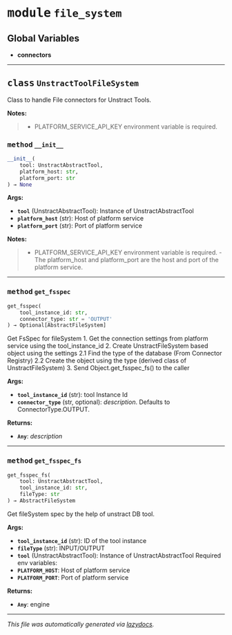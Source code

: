 <!-- markdownlint-disable -->



# <kbd>module</kbd> `file_system`




**Global Variables**
---------------
- **connectors**


---



## <kbd>class</kbd> `UnstractToolFileSystem`
Class to handle File connectors for Unstract Tools. 



**Notes:**

> - PLATFORM_SERVICE_API_KEY environment variable is required. 



### <kbd>method</kbd> `__init__`

```python
__init__(
    tool: UnstractAbstractTool,
    platform_host: str,
    platform_port: str
) → None
```



**Args:**
 
 - <b>`tool`</b> (UnstractAbstractTool):  Instance of UnstractAbstractTool 
 - <b>`platform_host`</b> (str):  Host of platform service 
 - <b>`platform_port`</b> (str):  Port of platform service 



**Notes:**

> - PLATFORM_SERVICE_API_KEY environment variable is required. - The platform_host and platform_port are the host and port of the platform service. 




---



### <kbd>method</kbd> `get_fsspec`

```python
get_fsspec(
    tool_instance_id: str,
    connector_type: str = 'OUTPUT'
) → Optional[AbstractFileSystem]
```

Get FsSpec for fileSystem  1. Get the connection settings from platform service  using the tool_instance_id  2. Create UnstractFileSystem based object using the settings  2.1 Find the type of the database (From Connector Registry)  2.2 Create the object using the type  (derived class of UnstractFileSystem)  3. Send Object.get_fsspec_fs() to the caller 



**Args:**
 
 - <b>`tool_instance_id`</b> (str):  tool Instance Id 
 - <b>`connector_type`</b> (str, optional):  _description_.  Defaults to ConnectorType.OUTPUT. 



**Returns:**
 
 - <b>`Any`</b>:  _description_ 

---



### <kbd>method</kbd> `get_fsspec_fs`

```python
get_fsspec_fs(
    tool: UnstractAbstractTool,
    tool_instance_id: str,
    fileType: str
) → AbstractFileSystem
```

Get fileSystem spec by the help of unstract DB tool. 



**Args:**
 
 - <b>`tool_instance_id`</b> (str):  ID of the tool instance 
 - <b>`fileType`</b> (str):  INPUT/OUTPUT 
 - <b>`tool`</b> (UnstractAbstractTool):  Instance of UnstractAbstractTool Required env variables: 
 - <b>`PLATFORM_HOST`</b>:  Host of platform service 
 - <b>`PLATFORM_PORT`</b>:  Port of platform service 

**Returns:**
 
 - <b>`Any`</b>:  engine 




---

_This file was automatically generated via [lazydocs](https://github.com/ml-tooling/lazydocs)._

